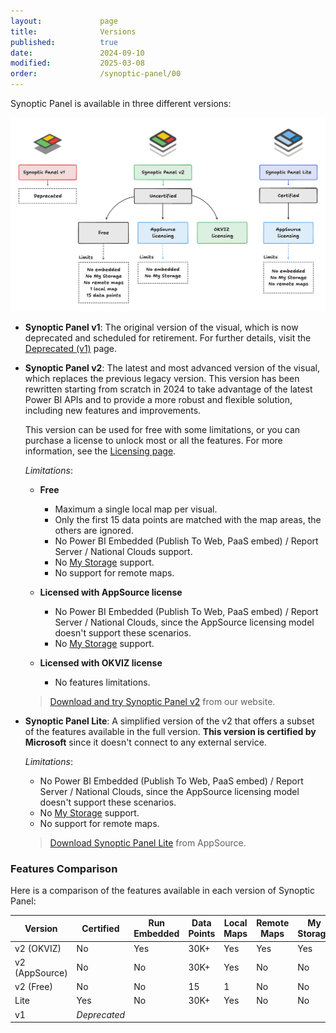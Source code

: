 ```yaml
---
layout:             page
title:              Versions
published:          true
date:               2024-09-10
modified:           2025-03-08
order:              /synoptic-panel/00
---
```

Synoptic Panel is available in three different versions:

<img src="images/versions.png" class="naked">


- **Synoptic Panel v1**: The original version of the visual, which is now deprecated and scheduled for retirement. For further details, visit the [Deprecated (v1)](./deprecated.md) page.

- **Synoptic Panel v2**: The latest and most advanced version of the visual, which replaces the previous legacy version. This version has been rewritten starting from scratch in 2024 to take advantage of the latest Power BI APIs and to provide a more robust and flexible solution, including new features and improvements.

    This version can be used for free with some limitations, or you can purchase a license to unlock most or all the features. For more information, see the [Licensing page](../licensing.md).

    *Limitations*:

    - **Free**
        - Maximum a single local map per visual.
        - Only the first 15 data points are matched with the map areas, the others are ignored.
        - No Power BI Embedded (Publish To Web, PaaS embed) / Report Server / National Clouds support.
        - No [My Storage](../features/my-storage.md) support.
        - No support for remote maps.

    - **Licensed with AppSource license**
        - No Power BI Embedded (Publish To Web, PaaS embed) / Report Server / National Clouds, since the AppSource licensing model doesn't support these scenarios.
        - No [My Storage](../features/my-storage.md) support.

    - **Licensed with OKVIZ license**
        - No features limitations.

    > [Download and try Synoptic Panel v2](https://okviz.com/synoptic-panel/) from our website.

- **Synoptic Panel Lite**: A simplified version of the v2 that offers a subset of the features available in the full version. **This version is certified by Microsoft** since it doesn't connect to any external service.

    *Limitations*:

    - No Power BI Embedded (Publish To Web, PaaS embed) / Report Server / National Clouds, since the AppSource licensing model doesn't support these scenarios.
    - No [My Storage](../features/my-storage.md) support.
    - No support for remote maps.

    > [Download Synoptic Panel Lite](https://appsource.microsoft.com/en-us/product/power-bi-visuals/okvizcorp1634637213047.synopticpanelbyokviz-lite) from AppSource.


### Features Comparison

Here is a comparison of the features available in each version of Synoptic Panel:

|Version|Certified|Run Embedded|Data Points|Local Maps|Remote Maps|My Storage
|---|---|---|---|---|---|---|
|v2 (OKVIZ)|No|Yes|30K+|Yes|Yes|Yes|
|v2 (AppSource)|No|No|30K+|Yes|No|No|
|v2 (Free)|No|No|15|1|No|No|
|Lite|Yes|No|30K+|Yes|No|No|
|v1|*Deprecated*|
